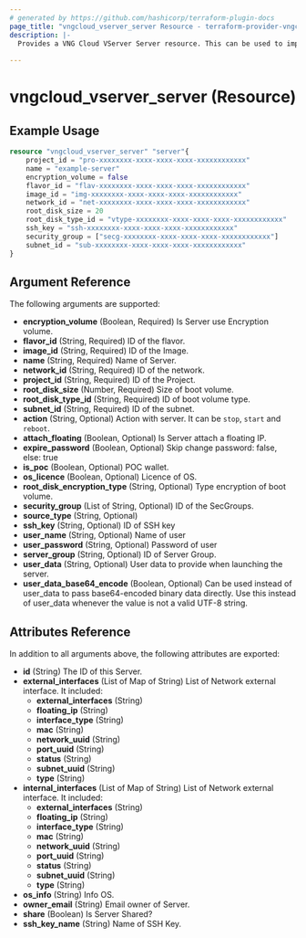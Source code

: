 ```yaml
---
# generated by https://github.com/hashicorp/terraform-plugin-docs
page_title: "vngcloud_vserver_server Resource - terraform-provider-vngcloud"
description: |-
  Provides a VNG Cloud VServer Server resource. This can be used to import, create, modify, and delete.
  
---
```


# vngcloud_vserver_server (Resource)



## Example Usage

```terraform
resource "vngcloud_vserver_server" "server"{
    project_id = "pro-xxxxxxxx-xxxx-xxxx-xxxx-xxxxxxxxxxxx"
    name = "example-server"
    encryption_volume = false
    flavor_id = "flav-xxxxxxxx-xxxx-xxxx-xxxx-xxxxxxxxxxxx"
    image_id = "img-xxxxxxxx-xxxx-xxxx-xxxx-xxxxxxxxxxxx"
    network_id = "net-xxxxxxxx-xxxx-xxxx-xxxx-xxxxxxxxxxxx"
    root_disk_size = 20
    root_disk_type_id = "vtype-xxxxxxxx-xxxx-xxxx-xxxx-xxxxxxxxxxxx"
    ssh_key = "ssh-xxxxxxxx-xxxx-xxxx-xxxx-xxxxxxxxxxxx"
    security_group = ["secg-xxxxxxxx-xxxx-xxxx-xxxx-xxxxxxxxxxxx"]
    subnet_id = "sub-xxxxxxxx-xxxx-xxxx-xxxx-xxxxxxxxxxxx"
}
```

## Argument Reference

The following arguments are supported:

- **encryption_volume** (Boolean, Required) Is Server use Encryption volume.
- **flavor_id** (String, Required) ID of the flavor.
- **image_id** (String, Required) ID of the Image.
- **name** (String, Required) Name of Server.
- **network_id** (String, Required) ID of the network.
- **project_id** (String, Required) ID of the Project.
- **root_disk_size** (Number, Required) Size of boot volume.
- **root_disk_type_id** (String, Required) ID of boot volume type.
- **subnet_id** (String, Required) ID of the subnet.
- **action** (String, Optional) Action with server. It can be `stop`, `start` and `reboot`.
- **attach_floating** (Boolean, Optional) Is Server attach a floating IP.
- **expire_password** (Boolean, Optional) Skip change password: false, else: true
- **is_poc** (Boolean, Optional) POC wallet.
- **os_licence** (Boolean, Optional) Licence of OS.
- **root_disk_encryption_type** (String, Optional) Type encryption of boot volume.
- **security_group** (List of String, Optional) ID of the SecGroups.
- **source_type** (String, Optional)
- **ssh_key** (String, Optional) ID of SSH key
- **user_name** (String, Optional) Name of user
- **user_password** (String, Optional) Password of user
- **server_group** (String, Optional) ID of Server Group.
- **user_data** (String, Optional) User data to provide when launching the server.
- **user_data_base64_encode** (Boolean, Optional) Can be used instead of user_data to pass base64-encoded binary data directly. Use this instead of user_data whenever the value is not a valid UTF-8 string.
  
## Attributes Reference

In addition to all arguments above, the following attributes are exported:
- **id** (String) The ID of this Server.
- **external_interfaces** (List of Map of String) List of Network external interface. It included:
  -  **external_interfaces** (String) 
  -  **floating_ip** (String) 
  -  **interface_type** (String)
  -  **mac** (String)
  -  **network_uuid** (String)
  -  **port_uuid** (String)
  -  **status** (String)
  -  **subnet_uuid** (String)
  -  **type** (String)
- **internal_interfaces** (List of Map of String) List of Network external interface. It included:
  -  **external_interfaces** (String)
  -  **floating_ip** (String)
  -  **interface_type** (String)
  -  **mac** (String)
  -  **network_uuid** (String)
  -  **port_uuid** (String)
  -  **status** (String)
  -  **subnet_uuid** (String)
  -  **type** (String)
- **os_info** (String) Info OS.
- **owner_email** (String) Email owner of Server.
- **share** (Boolean) Is Server Shared?
- **ssh_key_name** (String) Name of SSH Key.


